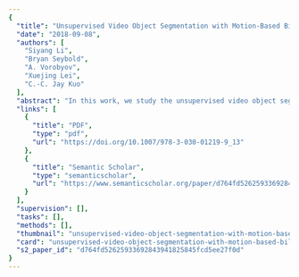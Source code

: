 ```yaml
---
{
  "title": "Unsupervised Video Object Segmentation with Motion-Based Bilateral Networks",
  "date": "2018-09-08",
  "authors": [
    "Siyang Li",
    "Bryan Seybold",
    "A. Vorobyov",
    "Xuejing Lei",
    "C.-C. Jay Kuo"
  ],
  "abstract": "In this work, we study the unsupervised video object segmentation problem where moving objects are segmented without prior knowledge of these objects. First, we propose a motion-based bilateral network to estimate the background based on the motion pattern of non-object regions. The bilateral network reduces false positive regions by accurately identifying background objects. Then, we integrate the background estimate from the bilateral network with instance embeddings into a graph, which allows multiple frame reasoning with graph edges linking pixels from different frames. We classify graph nodes by defining and minimizing a cost function, and segment the video frames based on the node labels. The proposed method outperforms previous state-of-the-art unsupervised video object segmentation methods against the DAVIS 2016 and the FBMS-59 datasets.",
  "links": [
    {
      "title": "PDF",
      "type": "pdf",
      "url": "https://doi.org/10.1007/978-3-030-01219-9_13"
    },
    {
      "title": "Semantic Scholar",
      "type": "semanticscholar",
      "url": "https://www.semanticscholar.org/paper/d764fd52625933692843941825845fcd5ee27f0d"
    }
  ],
  "supervision": [],
  "tasks": [],
  "methods": [],
  "thumbnail": "unsupervised-video-object-segmentation-with-motion-based-bilateral-networks-thumb.jpg",
  "card": "unsupervised-video-object-segmentation-with-motion-based-bilateral-networks-card.jpg",
  "s2_paper_id": "d764fd52625933692843941825845fcd5ee27f0d"
}
---
```



